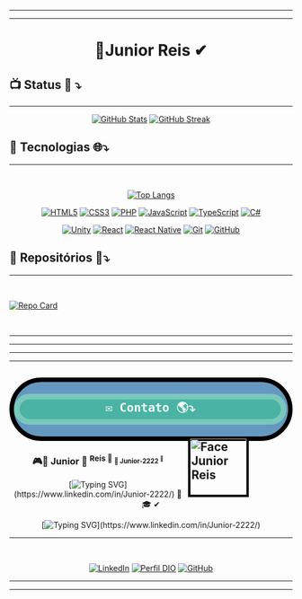 <hr>
<hr>


<h1>
<center>📎Junior Reis ✔</center>
</h1>




## 📺 Status 📶 ⤵
<hr>
<div align="center">

[![GitHub Stats](https://github-readme-stats.vercel.app/api?username=junior-2222&theme=sunset-gradient&bg_color=1195&border_color=0f95&show_icons=true&icon_color=fff5&title_color=3fd5&text_color=FFF)](https://github.com/Junior-2222)
[![GitHub Streak](https://streak-stats.demolab.com?user=junior-2222&theme=sunset-gradient&border_radius=66&locale=pt_BR&date_format=j%2Fn%5B%2FY%5D&background=33%2C00EBBE%2C010C50&border=0C008A&fire=79EB00&ring=003F55&dates=10001D88)](https://git.io/streak-stats)

</div>

## 🛄 Tecnologias 🌐⤵
<hr>
<div align="center">

<br>

[![Top Langs](https://github-readme-stats-git-masterrstaa-rickstaa.vercel.app/api/top-langs/?username=Junior-2222&layout=compact&bg_color=0ffa&border_color=fff&title_color=fff7&text_color=fff9)](https://github.com/Junior-2222)
<br>

[![HTML5](https://img.shields.io/badge/HTML5-000?style=for-the-badge&logo=html5)](https://www.w3schools.com/html/default.asp)
[![CSS3](https://img.shields.io/badge/CSS3-000?style=for-the-badge&logo=css3&logoColor=264CE4)](https://www.w3schools.com/cssref/index.php)
[![PHP](https://img.shields.io/badge/PHP-000?style=for-the-badge&logo=php&logoColor=777884)](https://www.php.net/manual/pt_BR/langref.php)
[![JavaScript](https://img.shields.io/badge/JavaScript-000?style=for-the-badge&logo=javascript)](https://www.w3schools.com/js/)
[![TypeScript](https://img.shields.io/badge/TypeScript-000?style=for-the-badge&logo=typescript)](https://www.typescriptlang.org/pt/docs/)
[![C#](https://img.shields.io/badge/C%23-000?style=for-the-badge&logo=c-sharp&logoColor=823085)](https://learn.microsoft.com/pt-br/dotnet/csharp/)
<br>

[![Unity](https://img.shields.io/badge/Unity-000?style=for-the-badge&logo=unity)](https://learn.unity.com/)
[![React](https://img.shields.io/badge/React-000?style=for-the-badge&logo=react)](https://react.dev/learn)
[![React Native](https://img.shields.io/badge/React-Native-000?style=for-the-badge&logo=React-Native)](https://reactnative.dev/docs/getting-started)
[![Git](https://img.shields.io/badge/git-d42.svg?style=for-the-badge&logo=git&logoColor=white)](https://git-scm.com/book/pt-br/v2)
[![GitHub](https://img.shields.io/badge/github-%23121011.svg?style=for-the-badge&logo=github&logoColor=white)](https://github.com/Junior-2222)

</div>

## 📍 Repositórios 📂⤵
<hr>
<br>

[![Repo Card](https://github-readme-stats.vercel.app/api/pin/?username=junior-2222&repo=dio-lab-open-source&bg_color=fff&border_color=0005&show_icons=true&icon_color=30A3DC&title_color=00f&text_color=0079)](https://github.com/Junior-2222/dio-lab-open-source)

<br>
<hr>
<hr>
<hr>
<hr>

<h2 style="border-radius:200px;border: 8px solid black;min-width: 200px;background-color:#0599 ">

<pre align="center" style="margin-right:3px;background-color:#0f54;border-radius:200px;border: 10px solid #fff4; color: #fffe ;min-width: 100px;" >
✉️ Contato 🌎⤵
</pre>

<img align="right" alt="Face Junior Reis" height="100em" width="100px"
  style="border-radius:0%;margin-right:70px;border: 4px solid #000;min-width: 100px;" src="https://avatars.githubusercontent.com/u/88167100?v=4"/>
  
</h2>
<center>
<h3>
🎮🚀
Junior 🚀
<sup>
Reis 🚀
<sub>🚀
<b>Junior-2222</b>
<sup>
🚀
</h3>

[![Typing SVG](https://readme-typing-svg.demolab.com?font=Fira+Code&duration=3000&pause=1000&center=true&vCenter=true&multiline=true&random=false&width=435&height=90&lines=Oi%2C+estou+dispon%C3%ADvel+para+atuar+web;++++++++++++++++...+ou+em+games.)](https://www.linkedin.com/in/Junior-2222/)
🎒🎓 ✔

[![Typing SVG](https://readme-typing-svg.demolab.com?font=Fira+Code&duration=3000&pause=1000&background=000&center=true&vCenter=true&multiline=true&random=false&width=470&height=90&lines=Tenho+diploma+T%C3%A9cnico+em+informatica.;e+Ci%C3%AAncia+da+computa%C3%A7%C3%A3o+incompleta.)](https://www.linkedin.com/in/Junior-2222/)



<hr>

<br>

[![LinkedIn](https://img.shields.io/badge/LinkedIn-000?style=for-the-badge&logo=linkedin&logoColor=0E76A8)](https://www.linkedin.com/in/Junior-2222/)
[![Perfil DIO](https://img.shields.io/badge/-Meu%20Perfil%20na%20DIO-088?style=for-the-badge)](https://www.dio.me/users/Junior-2222)
[![GitHub](https://img.shields.io/badge/GitHub-000?style=for-the-badge&logo=github&logoColor=red)](https://github.com/Junior-2222)
<hr>
<hr>
</center>
